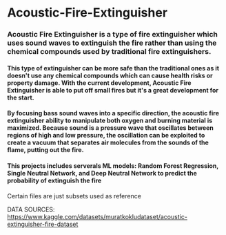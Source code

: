 # Acoustic-Fire-Extinguisher

### Acoustic Fire Extinguisher is a type of fire extinguisher which uses sound waves to extinguish the fire rather than using the chemical compounds used by traditional fire extinguishers.

#### This type of extinguisher can be more safe than the traditional ones as it doesn't use any chemical compounds which can cause health risks or property damage. With the current development, Acoustic Fire Extinguisher is able to put off small fires but it's a great development for the start.

#### By focusing bass sound waves into a specific direction, the acoustic fire extinguisher ability to manipulate both oxygen and burning material is maximized. Because sound is a pressure wave that oscillates between regions of high and low pressure, the oscillation can be exploited to create a vacuum that separates air molecules from the sounds of the flame, putting out the fire.

#### This projects includes serverals ML models: Random Forest Regression, Single Neutral Network, and Deep Neutral Network to predict the probability of extinguish the fire

Certain files are just subsets used as reference

DATA SOURCES: https://www.kaggle.com/datasets/muratkokludataset/acoustic-extinguisher-fire-dataset
